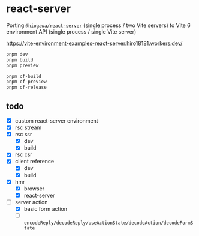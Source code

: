 # react-server

Porting [`@hiogawa/react-server`](https://github.com/hi-ogawa/vite-plugins/tree/main/packages/react-server) (single process / two Vite servers)
to Vite 6 environment API (single process / single Vite server)

https://vite-environment-examples-react-server.hiro18181.workers.dev/

```sh
pnpm dev
pnpm build
pnpm preview

pnpm cf-build
pnpm cf-preview
pnpm cf-release
```

## todo

- [x] custom react-server environment
- [x] rsc stream
- [x] rsc ssr
  - [x] dev
  - [x] build
- [x] rsc csr
- [x] client reference
  - [x] dev
  - [x] build
- [x] hmr
  - [x] browser
  - [x] react-server
- [ ] server action
  - [x] basic form action
  - [ ] `encodeReply/decodeReply/useActionState/decodeAction/decodeFormState`

